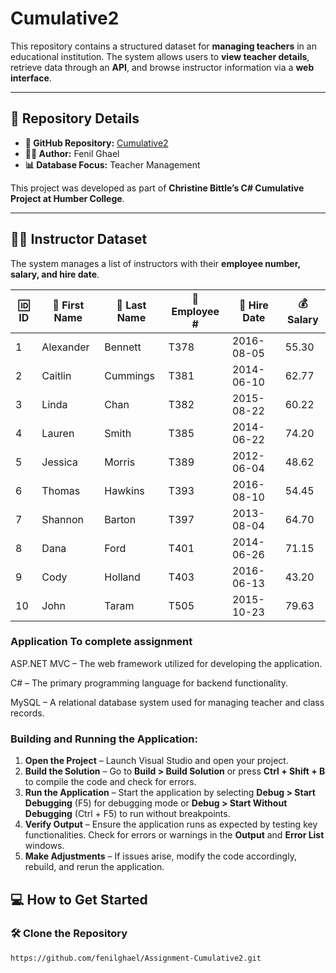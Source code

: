 
# Cumulative2
  
This repository contains a structured dataset for **managing teachers** in an educational institution. The system allows users to **view teacher details**, retrieve data through an **API**, and browse instructor information via a **web interface**.  

---

## 📂 **Repository Details**  

- **🔗 GitHub Repository:** [Cumulative2](https://github.com/fenilghael/Assignment-Cumulative2.git)  
- **👨‍💻 Author:** Fenil Ghael  
- **📊 Database Focus:** Teacher Management  

This project was developed as part of **Christine Bittle’s C# Cumulative Project at Humber College**.  

---

## 👨‍🏫 **Instructor Dataset**  

The system manages a list of instructors with their **employee number, salary, and hire date**.  

| 🆔 ID | 👤 First Name | 👤 Last Name | 🏢 Employee # | 📅 Hire Date | 💰 Salary |
|------|-------------|------------|------------|------------|--------|
| 1    | Alexander  | Bennett    | T378       | 2016-08-05 | 55.30  |
| 2    | Caitlin    | Cummings   | T381       | 2014-06-10 | 62.77  |
| 3    | Linda      | Chan       | T382       | 2015-08-22 | 60.22  |
| 4    | Lauren     | Smith      | T385       | 2014-06-22 | 74.20  |
| 5    | Jessica    | Morris     | T389       | 2012-06-04 | 48.62  |
| 6    | Thomas     | Hawkins    | T393       | 2016-08-10 | 54.45  |
| 7    | Shannon    | Barton     | T397       | 2013-08-04 | 64.70  |
| 8    | Dana       | Ford       | T401       | 2014-06-26 | 71.15  |
| 9    | Cody       | Holland    | T403       | 2016-06-13 | 43.20  |
| 10   | John       | Taram      | T505       | 2015-10-23 | 79.63  |

### Application To complete assignment
ASP.NET MVC – The web framework utilized for developing the application.

C# – The primary programming language for backend functionality.

MySQL – A relational database system used for managing teacher and class records.

### Building and Running the Application:

1. **Open the Project** – Launch Visual Studio and open your project.  
2. **Build the Solution** – Go to **Build > Build Solution** or press **Ctrl + Shift + B** to compile the code and check for errors.  
3. **Run the Application** – Start the application by selecting **Debug > Start Debugging** (F5) for debugging mode or **Debug > Start Without Debugging** (Ctrl + F5) to run without breakpoints.  
4. **Verify Output** – Ensure the application runs as expected by testing key functionalities. Check for errors or warnings in the **Output** and **Error List** windows.  
5. **Make Adjustments** – If issues arise, modify the code accordingly, rebuild, and rerun the application.

## 💻 **How to Get Started**  

### 🛠️ Clone the Repository  
```sh
https://github.com/fenilghael/Assignment-Cumulative2.git
```
